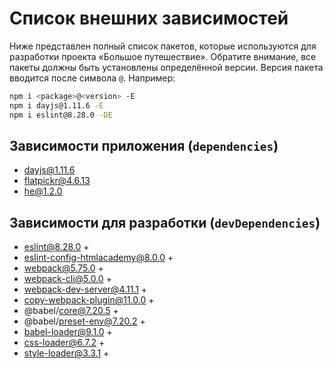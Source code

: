 # Список внешних зависимостей

Ниже представлен полный список пакетов, которые используются для разработки проекта «Большое путешествие». Обратите внимание, все пакеты должны быть установлены определённой версии. Версия пакета вводится после символа `@`. Например:

```bash
npm i <package>@<version> -E
npm i dayjs@1.11.6 -E
npm i eslint@8.28.0 -DE
```

## Зависимости приложения (`dependencies`)

- dayjs@1.11.6
- flatpickr@4.6.13
- he@1.2.0

## Зависимости для разработки (`devDependencies`)

- eslint@8.28.0 +
- eslint-config-htmlacademy@8.0.0 +
- webpack@5.75.0 +
- webpack-cli@5.0.0 +
- webpack-dev-server@4.11.1 + 
- copy-webpack-plugin@11.0.0 +
- @babel/core@7.20.5 +
- @babel/preset-env@7.20.2 +
- babel-loader@9.1.0 + 
- css-loader@6.7.2 +
- style-loader@3.3.1 +
